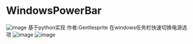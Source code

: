 # WindowsPowerBar
![image](https://github.com/Gentlesprite/WindowsPowerBar/blob/main/20240607115947.png)
基于python实现
作者:Gentlesprite
在windows任务栏快速切换电源选项
![image](https://github.com/Gentlesprite/WindowsPowerBar/blob/main/20240607115957.png)
![image](https://github.com/Gentlesprite/WindowsPowerBar/blob/main/20240607115314.png)
